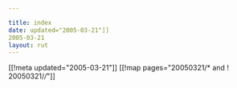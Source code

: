 ```yaml
---

title: index
date: updated="2005-03-21"]]
2005-03-21
layout: rut
---
```


[[!meta updated="2005-03-21"]]
[[!map pages="20050321/* and ! 20050321/*/*"]]
